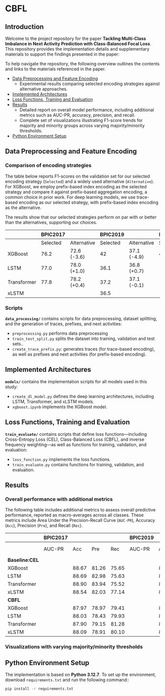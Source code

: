 # CBFL
## Introduction
Welcome to the project repository for the paper **Tackling Multi-Class Imbalance in Next Activity Prediction with Class-Balanced Focal Loss**.
This repository provides the implementation details and supplementary materials to support the findings presented in the paper:

To help navigate the repository, the following overview outlines the contents and links to the materials referenced in the paper.

- [Data Preprocessing and Feature Encoding](#data-preprocessing-and-feature-encoding)
  - Experimental results comparing selected encoding strategies against alternative approaches.
- [Implemented Architectures](#implemented-architectures)
- [Loss Functions, Training and Evaluation](#loss-functions-training-and-evaluation)
- [Results](#results)
  - Detailed report on overall model performance, including additional metrics such as AUC-PR, accuracy, precision, and recall.
  - Complete set of visualizations illustrating F1-score trends for majority and minority groups across varying majority/minority thresholds.
- [Python Environment Setup](#python-environment-setup)

## Data Preprocessing and Feature Encoding
 
### Comparison of encoding strategies
The table below reports F1-scores on the validation set for our selected encoding strategy (`Selected`) and a widely used alternative (`Alternative`). For XGBoost, we employ prefix-based index encoding as the selected strategy and compare it against prefix-based aggregation encoding, a common choice in prior work. For deep learning models, we use trace-based encoding as our selected strategy, with prefix-based index encoding as the alternative.

The results show that our selected strategies perform on par with or better than the alternatives, supporting our choices.

|              |**BPIC2017**    |        |**BPIC2019**|            |**BPIC2020**|            |**BAC**     |            |
|--------------|------------|------------|------------|------------|------------|------------|------------|------------|
|              | Selected   | Alternative| Selected   | Alternative| Selected   | Alternative| Selected   | Alternative|
| XGBoost      | 76.2       |72.6 (-3.6) | 42         |37.1 (-4.9) | 44.3       |44.4 (+0.1) | 42.7       |42.1 (-0.6) |
| LSTM         | 77.0       |78.0 (+1.0) | 36.1       |36.8 (+0.7) |            |            | 40.6       |41.3 (+0.7) |
| Transformer  | 77.8       |78.2 (+0.4) | 37.2       |37.1 (-0.1) |            |            | 41.0       |40.9 (-0.1) |
| xLSTM        |            |            | 36.5       |            |            |            | 41.5       |            |


### Scripts
**`data_processing/`** contains scripts for data preprocessing, dataset splitting, and the generation of traces, prefixes, and next activities:  
- `preprocessing.py` performs data preprocessing
- `train_test_split.py` splits the dataset into training, validation and test sets..  
- `create_trace_prefix.py`: generates traces (for trace-based encoding), as well as prefixes and next activities (for prefix-based encoding). 

## Implemented Architectures
**`models/`** contains the implementation scripts for all models used in this study:
- `create_dl_model.py` defines the deep learning architectures, including LSTM, Transformer, and xLSTM models.
- `xgboost.ipynb` implements the XGBoost model.

## Loss Functions, Training and Evaluation
**`train_evaluate/`** contains scripts that define loss functions—including Cross-Entropy Loss (CEL), Class-Balanced Loss (CBFL), and inverse frequency weighting—as well as functions for training, validation, and evaluation:
- `loss_function.py` implements the loss functions.
- `train_evaluate.py` contains functions for training, validation, and evaluation.  

## Results
### Overall performance with additional metrics
The following table includes additional metrics to assess overall predictive performance, reported as macro-averages across all classes. 
These metrics include Area Under the Precision-Recall Curve (`AUC-PR`), Accuracy (`Acc`), Precision (`Pre`), and Recall (`Rec`).

|              |**BPIC2017**|        |     |     |**BPIC2019**|        |     |     |**BPIC2020**|        |     |     |**BAC**     |        |     |     |
|--------------|------------|--------|-----|-----|------------|--------|-----|-----|------------|--------|-----|-----|------------|--------|-----|-----|
|              | AUC-PR     | Acc    | Pre | Rec | AUC-PR     | Acc    | Pre | Rec | AUC-PR     | Acc    | Pre | Rec | AUC-PR     | Acc    | Pre | Rec |
|**Baseline:CEL**|
| XGBoost      |            |88.67   |81.26|75.65|            | 81.02  |35.15|27.41|            | 89.97  |52.85|51.79|              |78.87 |59.31|40.94|
| LSTM         |            |88.69   |82.98|75.63|            | 81.51  |35.09|28.87|            | 90.03  |49.87|50.45|            |78.51 |55.22|39.48|
| Transformer  |            |88.90   |83.94|75.52|            | 81.89  |37.09|28.79|            | 90.00  |49.68|50.52|            |78.88 |57.62|40.14|
| xLSTM        |            |88.54   |82.03|77.14|            | 81.78  |39.04|28.84|            | 89.88  |49.80|50.45|            |78.55 |57.45|40.31|
|**CBFL**|
| XGBoost      |            |87.97   |78.97|79.41|            | 80.76  |31.63|26.49|            |84.43   |52.97|57.49|             |78.89 |60.81|42.90|
| LSTM         |            |88.03   |78.43|79.93|            | 81.65  |36.15|32.44|            |83.94   |57.11|52.81|            |78.62 |59.83|42.82|
| Transformer  |            |87.90   |79.15|81.28|            | 81.91  |37.01|30.09|            |83.67   |51.45|52.54|            |78.70 |60.24|44.07|
| xLSTM        |            |88.09   |78.91|80.10|            | 81.47  |35.31|31.46|            |85.59   |53.57|53.75|            |78.61 |58.47|43.21|

### Visualizations with varying majority/minority thresholds


## Python Environment Setup
The implementation is based on **Python 3.12.7**. To set up the environment, download `requirements.txt` and run the following command::

```bash
pip install -r requirements.txt
